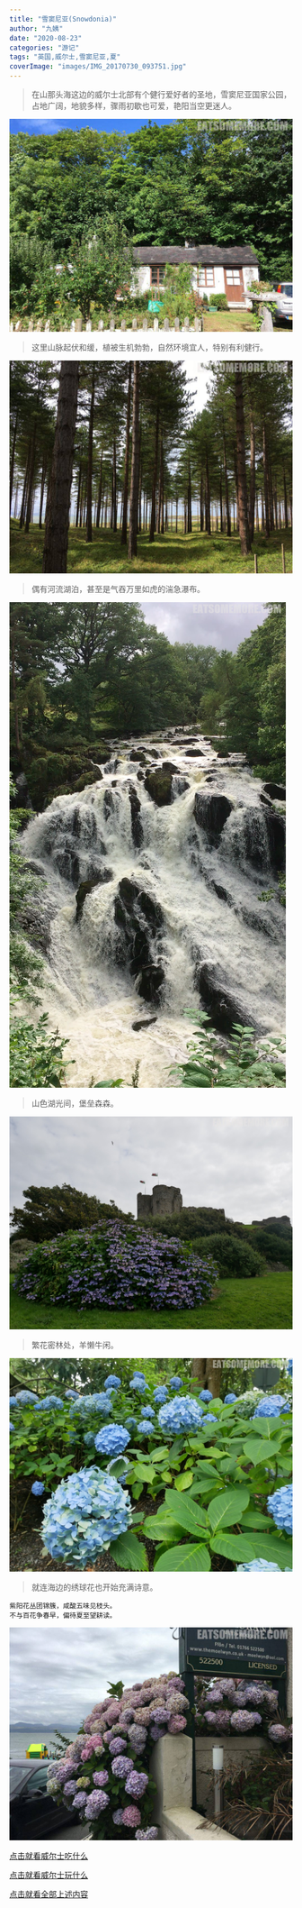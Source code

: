 ```yaml
---
title: "雪窦尼亚(Snowdonia)"
author: "九姨"
date: "2020-08-23"
categories: "游记"
tags: "英国,威尔士,雪窦尼亚,夏"
coverImage: "images/IMG_20170730_093751.jpg"
---
```


>在山那头海这边的威尔士北部有个健行爱好者的圣地，雪窦尼亚国家公园，占地广阔，地貌多样，骤雨初歇也可爱，艳阳当空更迷人。

![Snowdonia](images/IMG_20170727_165727.jpg)

>这里山脉起伏和缓，植被生机勃勃，自然环境宜人，特别有利健行。

![Newborough Warren](images/IMG_20170730_111248.jpg)

>偶有河流湖泊，甚至是气吞万里如虎的湍急瀑布。

![Swallow Falls](images/Screen-Shot-2018-04-03-at-20.53.19.png)

>山色湖光间，堡垒森森。

![Snowdonia](images/P1010315.jpg)

>繁花密林处，羊懒牛闲。

![Snowdonia](images/P1010283.jpg)

>就连海边的绣球花也开始充满诗意。
```
紫阳花丛团锦簇，咸酸五味见枝头。
不与百花争春早，偏待夏至望耕读。
```

![](images/IMG_20170729_145328.jpg)


[点击就看威尔士吃什么](/posts/categories/%E7%BE%8E%E9%A3%9F?pagetype=uk-food&tags=英国,威尔士&extags=)

[点击就看威尔士玩什么](/posts/categories/攻略?pagetype=uk-play&tags=英国,威尔士&extags=)

[点击就看全部上述内容](/posts?tags=威尔士)